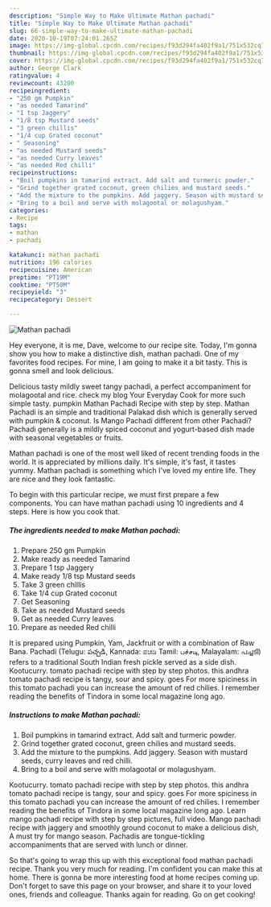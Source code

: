 ```yaml
---
description: "Simple Way to Make Ultimate Mathan pachadi"
title: "Simple Way to Make Ultimate Mathan pachadi"
slug: 66-simple-way-to-make-ultimate-mathan-pachadi
date: 2020-10-19T07:24:01.265Z
image: https://img-global.cpcdn.com/recipes/f93d294fa402f9a1/751x532cq70/mathan-pachadi-recipe-main-photo.jpg
thumbnail: https://img-global.cpcdn.com/recipes/f93d294fa402f9a1/751x532cq70/mathan-pachadi-recipe-main-photo.jpg
cover: https://img-global.cpcdn.com/recipes/f93d294fa402f9a1/751x532cq70/mathan-pachadi-recipe-main-photo.jpg
author: George Clark
ratingvalue: 4
reviewcount: 43200
recipeingredient:
- "250 gm Pumpkin"
- "as needed Tamarind"
- "1 tsp Jaggery"
- "1/8 tsp Mustard seeds"
- "3 green chillis"
- "1/4 cup Grated coconut"
- " Seasoning"
- "as needed Mustard seeds"
- "as needed Curry leaves"
- "as needed Red chilli"
recipeinstructions:
- "Boil pumpkins in tamarind extract. Add salt and turmeric powder."
- "Grind together grated coconut, green chilies and mustard seeds."
- "Add the mixture to the pumpkins. Add jaggery. Season with mustard seeds, curry leaves and red chilli."
- "Bring to a boil and serve with molagootal or molagushyam."
categories:
- Recipe
tags:
- mathan
- pachadi

katakunci: mathan pachadi 
nutrition: 196 calories
recipecuisine: American
preptime: "PT19M"
cooktime: "PT50M"
recipeyield: "3"
recipecategory: Dessert

---
```



![Mathan pachadi](https://img-global.cpcdn.com/recipes/f93d294fa402f9a1/751x532cq70/mathan-pachadi-recipe-main-photo.jpg)

Hey everyone, it is me, Dave, welcome to our recipe site. Today, I'm gonna show you how to make a distinctive dish, mathan pachadi. One of my favorites food recipes. For mine, I am going to make it a bit tasty. This is gonna smell and look delicious.

Delicious tasty mildly sweet tangy pachadi, a perfect accompaniment for molagootal and rice. check my blog Your Everyday Cook for more such simple tasty. pumpkin Mathan Pachadi Recipe with step by step. Mathan Pachadi is an simple and traditional Palakad dish which is generally served with pumpkin &amp; coconut. Is Mango Pachadi different from other Pachadi? Pachadi generally is a mildly spiced coconut and yogurt-based dish made with seasonal vegetables or fruits.

Mathan pachadi is one of the most well liked of recent trending foods in the world. It is appreciated by millions daily. It's simple, it's fast, it tastes yummy. Mathan pachadi is something which I've loved my entire life. They are nice and they look fantastic.


To begin with this particular recipe, we must first prepare a few components. You can have mathan pachadi using 10 ingredients and 4 steps. Here is how you cook that.

<!--inarticleads1-->

##### The ingredients needed to make Mathan pachadi:

1. Prepare 250 gm Pumpkin
1. Make ready as needed Tamarind
1. Prepare 1 tsp Jaggery
1. Make ready 1/8 tsp Mustard seeds
1. Take 3 green chillis
1. Take 1/4 cup Grated coconut
1. Get  Seasoning
1. Take as needed Mustard seeds
1. Get as needed Curry leaves
1. Prepare as needed Red chilli


It is prepared using Pumpkin, Yam, Jackfruit or with a combination of Raw Bana. Pachadi (Telugu: పచ్చడి, Kannada: ಪಚಡಿ Tamil: பச்சடி, Malayalam: പച്ചടി) refers to a traditional South Indian fresh pickle served as a side dish. Kootucurry. tomato pachadi recipe with step by step photos. this andhra tomato pachadi recipe is tangy, sour and spicy. goes For more spiciness in this tomato pachadi you can increase the amount of red chilies. I remember reading the benefits of Tindora in some local magazine long ago. 

<!--inarticleads2-->

##### Instructions to make Mathan pachadi:

1. Boil pumpkins in tamarind extract. Add salt and turmeric powder.
1. Grind together grated coconut, green chilies and mustard seeds.
1. Add the mixture to the pumpkins. Add jaggery. Season with mustard seeds, curry leaves and red chilli.
1. Bring to a boil and serve with molagootal or molagushyam.


Kootucurry. tomato pachadi recipe with step by step photos. this andhra tomato pachadi recipe is tangy, sour and spicy. goes For more spiciness in this tomato pachadi you can increase the amount of red chilies. I remember reading the benefits of Tindora in some local magazine long ago. Learn mango pachadi recipe with step by step pictures, full video. Mango pachadi recipe with jaggery and smoothly ground coconut to make a delicious dish, A must try for mango season. Pachadis are tongue-tickling accompaniments that are served with lunch or dinner. 

So that's going to wrap this up with this exceptional food mathan pachadi recipe. Thank you very much for reading. I'm confident you can make this at home. There is gonna be more interesting food at home recipes coming up. Don't forget to save this page on your browser, and share it to your loved ones, friends and colleague. Thanks again for reading. Go on get cooking!
